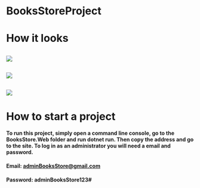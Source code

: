 # **BooksStoreProject**

# **How it looks**

![](https://raw.githubusercontent.com/Antanidoss/BooksStoreProject/master/imgForMd/Screenshot_3.png)
---
![](https://raw.githubusercontent.com/Antanidoss/BooksStoreProject/master/imgForMd/Screenshot_2.png)
---
![](https://raw.githubusercontent.com/Antanidoss/BooksStoreProject/master/imgForMd/Screenshot_1.png)
---

# How to start a project

#### To run this project, simply open a command line console, go to the BooksStore.Web folder and run dotnet run. Then copy the address and go to the site. To log in as an administrator you will need a email and password.

#### Email: adminBooksStore@gmail.com
#### Password: adminBooksStore123#
